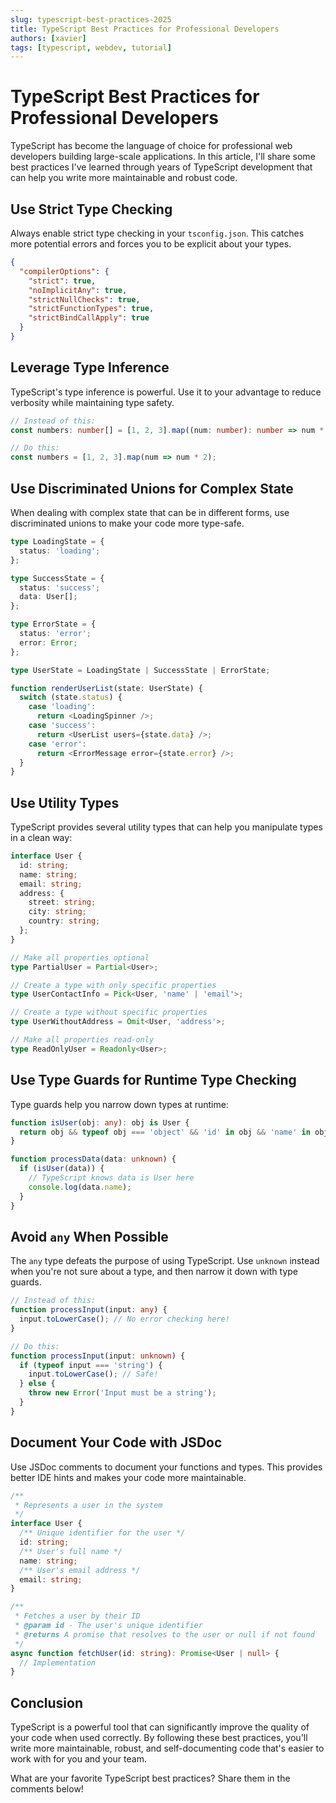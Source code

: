 ```yaml
---
slug: typescript-best-practices-2025
title: TypeScript Best Practices for Professional Developers
authors: [xavier]
tags: [typescript, webdev, tutorial]
---
```


# TypeScript Best Practices for Professional Developers

TypeScript has become the language of choice for professional web developers building large-scale applications. In this article, I'll share some best practices I've learned through years of TypeScript development that can help you write more maintainable and robust code.

<!-- truncate -->

## Use Strict Type Checking

Always enable strict type checking in your `tsconfig.json`. This catches more potential errors and forces you to be explicit about your types.

```json
{
  "compilerOptions": {
    "strict": true,
    "noImplicitAny": true,
    "strictNullChecks": true,
    "strictFunctionTypes": true,
    "strictBindCallApply": true
  }
}
```

## Leverage Type Inference

TypeScript's type inference is powerful. Use it to your advantage to reduce verbosity while maintaining type safety.

```typescript
// Instead of this:
const numbers: number[] = [1, 2, 3].map((num: number): number => num * 2);

// Do this:
const numbers = [1, 2, 3].map(num => num * 2);
```

## Use Discriminated Unions for Complex State

When dealing with complex state that can be in different forms, use discriminated unions to make your code more type-safe.

```typescript
type LoadingState = {
  status: 'loading';
};

type SuccessState = {
  status: 'success';
  data: User[];
};

type ErrorState = {
  status: 'error';
  error: Error;
};

type UserState = LoadingState | SuccessState | ErrorState;

function renderUserList(state: UserState) {
  switch (state.status) {
    case 'loading':
      return <LoadingSpinner />;
    case 'success':
      return <UserList users={state.data} />;
    case 'error':
      return <ErrorMessage error={state.error} />;
  }
}
```

## Use Utility Types

TypeScript provides several utility types that can help you manipulate types in a clean way:

```typescript
interface User {
  id: string;
  name: string;
  email: string;
  address: {
    street: string;
    city: string;
    country: string;
  };
}

// Make all properties optional
type PartialUser = Partial<User>;

// Create a type with only specific properties
type UserContactInfo = Pick<User, 'name' | 'email'>;

// Create a type without specific properties
type UserWithoutAddress = Omit<User, 'address'>;

// Make all properties read-only
type ReadOnlyUser = Readonly<User>;
```

## Use Type Guards for Runtime Type Checking

Type guards help you narrow down types at runtime:

```typescript
function isUser(obj: any): obj is User {
  return obj && typeof obj === 'object' && 'id' in obj && 'name' in obj && 'email' in obj;
}

function processData(data: unknown) {
  if (isUser(data)) {
    // TypeScript knows data is User here
    console.log(data.name);
  }
}
```

## Avoid `any` When Possible

The `any` type defeats the purpose of using TypeScript. Use `unknown` instead when you're not sure about a type, and then narrow it down with type guards.

```typescript
// Instead of this:
function processInput(input: any) {
  input.toLowerCase(); // No error checking here!
}

// Do this:
function processInput(input: unknown) {
  if (typeof input === 'string') {
    input.toLowerCase(); // Safe!
  } else {
    throw new Error('Input must be a string');
  }
}
```

## Document Your Code with JSDoc

Use JSDoc comments to document your functions and types. This provides better IDE hints and makes your code more maintainable.

```typescript
/**
 * Represents a user in the system
 */
interface User {
  /** Unique identifier for the user */
  id: string;
  /** User's full name */
  name: string;
  /** User's email address */
  email: string;
}

/**
 * Fetches a user by their ID
 * @param id - The user's unique identifier
 * @returns A promise that resolves to the user or null if not found
 */
async function fetchUser(id: string): Promise<User | null> {
  // Implementation
}
```

## Conclusion

TypeScript is a powerful tool that can significantly improve the quality of your code when used correctly. By following these best practices, you'll write more maintainable, robust, and self-documenting code that's easier to work with for you and your team.

What are your favorite TypeScript best practices? Share them in the comments below!
